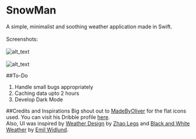 # SnowMan
A simple, minimalist and soothing weather application made in Swift.<br><br>
Screenshots: <br><br>
![alt_text](https://cloud.githubusercontent.com/assets/14857735/21405127/935baa3a-c7ea-11e6-9d03-bb104a379d27.png)<br><br>
![alt_text](https://cloud.githubusercontent.com/assets/14857735/21405127/935baa3a-c7ea-11e6-9d03-bb104a379d27.png)

##To-Do
1. Handle small bugs appropriately
2. Caching data upto 2 hours
3. Develop Dark Mode

##Credits and Inspirations
Big shout out to [MadeByOliver](http://www.flaticon.com/authors/madebyoliver) for the flat icons used. You can visit his Dribble profile [here](https://dribbble.com/olivers).<br>
Also, UI was inspired by [Weather Design](https://ios.uplabs.com/posts/weather-design) by [Zhao Legs](https://dribbble.com/ZhaoLegs) and [Black and White Weather](https://ios.uplabs.com/posts/black-white-weather) by [Emil Widlund](https://dribbble.com/emilwidlund).

